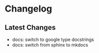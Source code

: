 # Changelog

## Latest Changes

- docs: switch to google type docstrings
- docs: switch from sphinx to mkdocs
